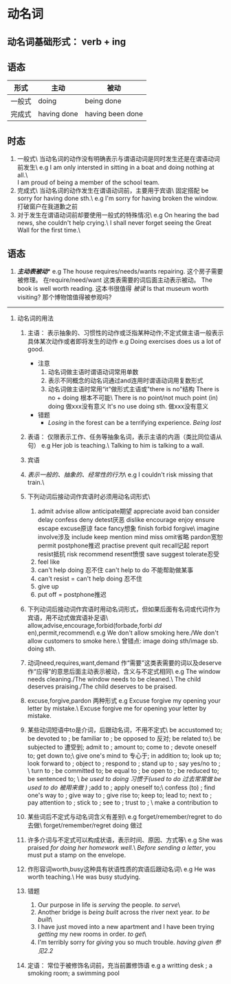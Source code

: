 
# 动名词
## 动名词基础形式： verb + ing
## 语态
| 形式   | 主动        | 被动 |
|--------|---|-----------------|
| 一般式 | doing       | being done       |
| 完成式 | having done | having been done |
## 时态
  1. 一般式\\
     当动名词的动作没有明确表示与谓语动词是同时发生还是在谓语动词前发生\\
     e.g  I am only intersted in sitting in a boat and doing nothing at all.\\  
          I am proud of being a member of the school team.
  2. 完成式\\
     当动名词的动作发生在谓语动词前，主要用于宾语\\
     固定搭配 be sorry for having done sth.\\
     e.g  I'm sorry for having broken the window. 打破窗户在我道歉之前
  3. 对于发生在谓语动词前却要使用一般式的特殊情况\\
     e.g On hearing the bad news, she couldn't help crying.\\
         I shall never forget seeing the Great Wall for the first time.\\
## 语态
  1. ***主动表被动****
     e.g The house requires/needs/wants repairing. 这个房子需要被修理。 在require/need/want 这类表需要的词后面主动表示被动。
         The book is well worth reading. 这本书很值得 *被读*
	 Is that museum worth visiting? 那个博物馆值得被参观吗?
----------
1. 动名词的用法
	1. 主语： 表示抽象的、习惯性的动作或泛指某种动作;不定式做主语一般表示具体某次动作或者即将发生的动作
	   e.g Doing exercises does us a lot of good.
	   + 注意
	     1. 动名词做主语时谓语动词常用单数
	     2. 表示不同概念的动名词通过and连用时谓语动词用复数形式
	     3. 动名词做主语时常用“it”做形式主语或"there is no"结构
		There is no + doing 根本不可能\\
		There is no point/not much point (in) doing 做xxx没有意义
	    It's no use doing sth. 做xxx没有意义
	   + 错题
	     + _Losing_ in the forest can be a terrifying experience. *Being lost*
	       
	1. 表语： 仅限表示工作、任务等抽象名词，表示主语的内涵（类比同位语从句）
	   e.g Her job is teaching.\\
	       Talking to him is talking to a wall.
	1. 宾语 
	  1. *表示一般的、抽象的、经常性的行为*\\
	     e.g I couldn't risk missing that train.\\
	  2. 下列动词后接动词作宾语时必须用动名词形式\\ 
	     1. admit advise allow anticipate期望 appreciate avoid ban consider delay confess deny detest厌恶 dislike encourage enjoy ensure escape excuse原谅 face fancy想象 finish forbid forgive\\
		imagine involve涉及 include keep mention mind miss omit省略 pardon宽恕 permit postphone推迟 practise prevent quit recall记起 report resist抵抗 risk recommend resent愤恨 save suggest tolerate忍受 
	     2. feel like
	     3. can't help doing 忍不住 can't help to do 不能帮助做某事
	     4. can't resist = can't help doing 忍不住
	     5. give up
	     6. put off = postphone推迟
	  3. 下列动词后接动词作宾语时用动名词形式，但如果后面有名词或代词作为宾语，用不动式做宾语补足语\\
	    allow,advise,encourage,forbid(forbade,forbi *dd* en),permit,recommend\\
	    e.g We don't allow smoking here./We don't allow customers to smoke here.\\
	    曾错点: image doing sth/image sb. doing sth.
	  4. 动词need,requires,want,demand 作“需要”这类表需要的词以及deserve作“应得”的意思后面主动表示被动，含义与不定式相同\\
	    e.g The window needs cleaning./The window needs to be cleaned.\\
	        The child deserves praising./The child deserves to be praised.
	  5. excuse,forgive,pardon 两种形式
	    e.g Excuse forgive my opening your letter by mistake.\\
	        Excuse forgive me for opening your letter by mistake.
	  6. 某些动词短语中to是介词，后跟动名词，不用不定式\\
	    be accustomed to; be devoted to ; be familiar to ; be opposed to 反对; be related to;\\
	    be subjected to 遭受到; admit to ; amount to; come to ; devote oneself to; get down to;\\
	    give one's mind to 专心于; in addition to; look up to; look forward to ; object to ; respond to ; stand up to ; say yes/no to ; \\
	    turn to ; be committed to; be equal to ; be open to ; be reduced to; be sentenced to; \\
	    *be used to doing 习惯于(used to do 过去常常做 be used to do 被用来做 )* ;add to ; apply oneself to;\\
	    confess (to) ; find one's way to ; give way to ; give rise to; keep to; lead to; next to ; pay attention to ; stick to ; see to ; trust to ; \\
	    make a contribution to
	  7. 某些词后不定式与动名词含义有差别\\
	    e.g forget/remember/regret to do 去做\\
	        forget/remember/regret doing 做过
	  8. 许多介词与不定式可以构成状语，表示时间、原因、方式等\\
	    e.g She was praised *for doing her homework well.*\\
	        *Before sending a letter*, you must put a stamp on the envelope.
	  9. 作形容词worth,busy这种具有状语性质的宾语后跟动名词\\
	    e.g He was worth teaching.\\
	        He was busy studying.
	  10. 错题
	      1. Our purpose in life is _serving_ the people. *to serve*\\
	      2. Another bridge is _being built_ across the river next year. *to be built*\\
	      3. I have just moved into a new apartment and I have been trying _getting_ my new rooms in order. *to get*\\
	      4. I'm terribly sorry for _giving_ you so much trouble. *having given* *参见2.2*
	1. 定语： 常位于被修饰名词前，充当前置修饰语
		e.g a writting desk ; a smoking room; a swimming pool

